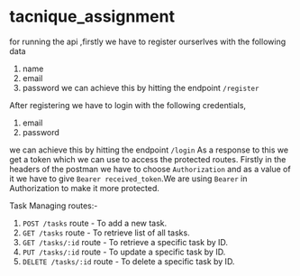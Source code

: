 # tacnique_assignment

for running the api ,firstly we have to register ourserlves with the following data 
1. name
2. email
3. password
we can achieve this by hitting the endpoint `/register`

After registering we have to login with the following credentials,
1. email
2. password
   
we can achieve this by hitting the endpoint `/login`
As a response to this we get a token which we can use to access the protected routes.
Firstly in the headers of the postman we have to choose `Authorization` and as a value of it we have to give `Bearer received_token`.We are using  `Bearer` in Authorization to make it more protected. 

Task Managing routes:-

1. `POST /tasks` route - To add a new task.
2. `GET /tasks` route - To retrieve list of all tasks.
3. `GET /tasks/:id` route -  To retrieve a specific task by ID.
4. `PUT /tasks/:id` route - To update a specific task by ID.
5. `DELETE /tasks/:id` route - To delete a specific task by ID.







